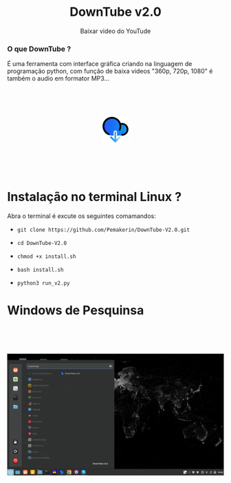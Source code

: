 <h1 align="center">DownTube v2.0</h1>
<p align="center">
       Baixar video do YouTude
</p>


### O que DownTube ?

É uma ferramenta com interface gráfica criando na linguagem de programação python,
com função de baixa videos "360p, 720p, 1080" é também o audio em formator MP3...

<br/><br/><br/>
<p align="center">
<img src="https://github.com/Pemakerin/DownTube-v2.0/blob/main/iconyou.png"/>
</p>
<br/><br/><br/>

# Instalação no terminal Linux ?

Abra o terminal é excute os seguintes comamandos: 

* `git clone https://github.com/Pemakerin/DownTube-V2.0.git`

* `cd DownTube-V2.0`

* `chmod +x install.sh`

* `bash install.sh`

* `python3 run_v2.py`

# Windows de Pesquinsa

<br/><br/><br/>
<p align="center">
<img src="https://github.com/Pemakerin/DownTube-v2.0/blob/main/wind.png"/>
</p>
<br/><br/><br/>


